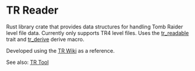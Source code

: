 # TR Reader

Rust library crate that provides data structures for handling Tomb Raider level file data. Currently only supports TR4 level files. Uses the [tr_readable](https://github.com/Ababwa/tr_readable) trait and [tr_derive](https://github.com/Ababwa/tr_derive) derive macro.

Developed using the [TR Wiki](https://trwiki.earvillage.net/doku.php?id=trs:file_formats) as a reference.

See also: [TR Tool](https://github.com/Ababwa/tr_tool)
